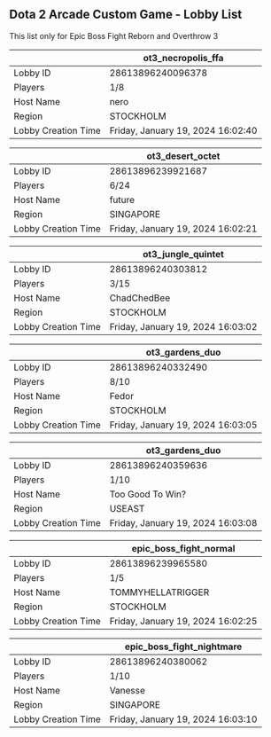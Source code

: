 ## Dota 2 Arcade Custom Game - Lobby List

This list only for Epic Boss Fight Reborn and Overthrow 3

|  | ot3_necropolis_ffa |
| ------ | ------ |
| Lobby ID | 28613896240096378 |
| Players | 1/8 |
| Host Name | nero |
| Region | STOCKHOLM |
| Lobby Creation Time | Friday, January 19, 2024 16:02:40 |


|  | ot3_desert_octet |
| ------ | ------ |
| Lobby ID | 28613896239921687 |
| Players | 6/24 |
| Host Name | future |
| Region | SINGAPORE |
| Lobby Creation Time | Friday, January 19, 2024 16:02:21 |


|  | ot3_jungle_quintet |
| ------ | ------ |
| Lobby ID | 28613896240303812 |
| Players | 3/15 |
| Host Name | ChadChedBee |
| Region | STOCKHOLM |
| Lobby Creation Time | Friday, January 19, 2024 16:03:02 |


|  | ot3_gardens_duo |
| ------ | ------ |
| Lobby ID | 28613896240332490 |
| Players | 8/10 |
| Host Name | Fedor |
| Region | STOCKHOLM |
| Lobby Creation Time | Friday, January 19, 2024 16:03:05 |


|  | ot3_gardens_duo |
| ------ | ------ |
| Lobby ID | 28613896240359636 |
| Players | 1/10 |
| Host Name | Too Good To Win? |
| Region | USEAST |
| Lobby Creation Time | Friday, January 19, 2024 16:03:08 |


|  | epic_boss_fight_normal |
| ------ | ------ |
| Lobby ID | 28613896239965580 |
| Players | 1/5 |
| Host Name | TOMMYHELLATRIGGER |
| Region | STOCKHOLM |
| Lobby Creation Time | Friday, January 19, 2024 16:02:25 |


|  | epic_boss_fight_nightmare |
| ------ | ------ |
| Lobby ID | 28613896240380062 |
| Players | 1/10 |
| Host Name | Vanesse |
| Region | SINGAPORE |
| Lobby Creation Time | Friday, January 19, 2024 16:03:10 |


